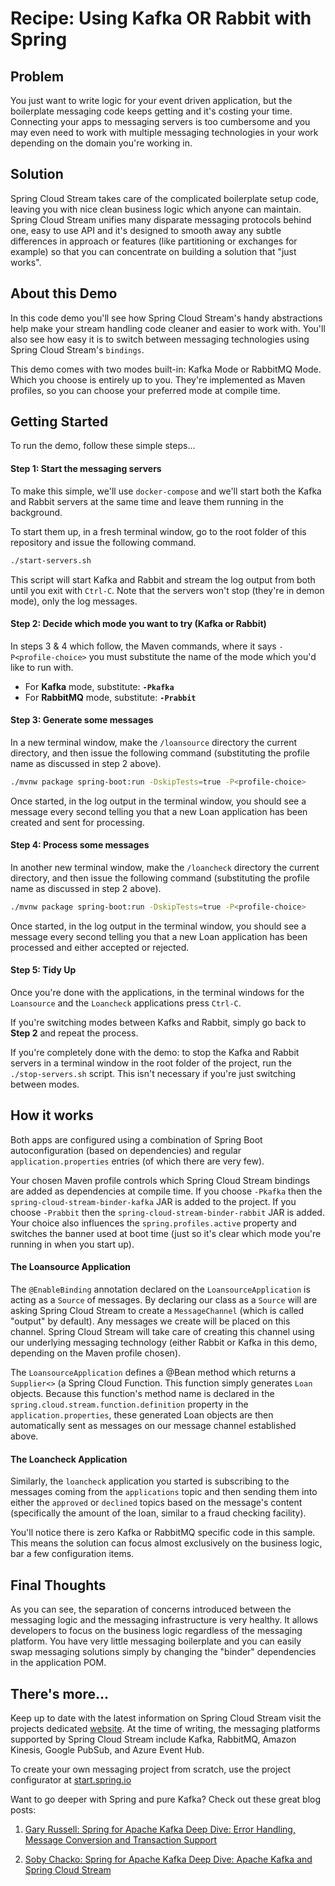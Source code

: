 # Recipe: Using Kafka OR Rabbit with Spring 

## Problem

You just want to write logic for your event driven application, but the boilerplate messaging code keeps getting and it's costing your time.  Connecting your apps to messaging servers is too cumbersome and you may even need to work with multiple messaging technologies in your work depending on the domain you're working in.

## Solution

Spring Cloud Stream takes care of the complicated boilerplate setup code, leaving you with nice clean business logic which anyone can maintain.  Spring Cloud Stream unifies many disparate messaging protocols behind one, easy to use API and it's designed to smooth away any subtle differences in approach or features (like partitioning or exchanges for example) so that you can concentrate on building a solution that "just works".

## About this Demo

In this code demo you'll see how Spring Cloud Stream's handy abstractions help make your stream handling code cleaner and easier to work with. You'll also see how easy it is to switch between messaging technologies using Spring Cloud Stream's `bindings`.

This demo comes with two modes built-in: Kafka Mode or RabbitMQ Mode. Which you choose is entirely up to you. They're implemented as Maven profiles, so you can choose your preferred mode at compile time.

## Getting Started

To run the demo, follow these simple steps...

#### Step 1: Start the messaging servers

To make this simple, we'll use `docker-compose` and we'll start both the Kafka and Rabbit servers at the same time and leave them running in the background.

To start them up, in a fresh terminal window, go to the root folder of this repository and issue the following command.

```bash
./start-servers.sh
```

This script will start Kafka and Rabbit and stream the log output from both until you exit with `Ctrl-C`. Note that the servers won't stop (they're in demon mode), only the log messages.

#### Step 2: Decide which mode you want to try (Kafka or Rabbit)

In steps 3 & 4 which follow, the Maven commands, where it says `-P<profile-choice>` you must substitute the name of the mode which you'd like to run with.

* For **Kafka** mode, substitute: **`-Pkafka`**
* For **RabbitMQ** mode, substitute: **`-Prabbit`** 

#### Step 3: Generate some messages

In a new terminal window, make the `/loansource` directory the current directory, and then issue the following command (substituting the profile name as discussed in step 2 above).

```bash
./mvnw package spring-boot:run -DskipTests=true -P<profile-choice>
```

Once started, in the log output in the terminal window, you should see a message every second telling you that a new Loan application has been created and sent for processing.

#### Step 4: Process some messages

In another new terminal window, make the `/loancheck` directory the current directory, and then issue the following command (substituting the profile name as discussed in step 2 above).

```bash
./mvnw package spring-boot:run -DskipTests=true -P<profile-choice>
```

Once started, in the log output in the terminal window, you should see a message every second telling you that a new Loan application has been processed and either accepted or rejected.

#### Step 5: Tidy Up

Once you're done with the applications, in the terminal windows for the `Loansource` and the `Loancheck` applications press `Ctrl-C`. 

If you're switching modes between Kafks and Rabbit, simply go back to **Step 2** and repeat the process.

If you're completely done with the demo: to stop the Kafka and Rabbit servers in a terminal window in the root folder of the project, run the `./stop-servers.sh` script. This isn't necessary if you're just switching between modes.

## How it works

Both apps are configured using a combination of Spring Boot autoconfiguration (based on dependencies) and regular `application.properties` entries (of which there are very few).

Your chosen Maven profile controls which Spring Cloud Stream bindings are added as dependencies at compile time. If you choose `-Pkafka` then the `spring-cloud-stream-binder-kafka` JAR is added to the project. If you choose `-Prabbit` then the `spring-cloud-stream-binder-rabbit` JAR is added. Your choice also influences the `spring.profiles.active` property and switches the banner used at boot time (just so it's clear which mode you're running in when you start up).

#### The Loansource Application

The `@EnableBinding` annotation declared on the `LoansourceApplication` is acting as a `Source` of messages. By declaring our class as a `Source` will are asking Spring Cloud Stream to create a `MessageChannel` (which is called "output" by default). Any messages we create will be placed on this channel. Spring Cloud Stream will take care of creating this channel using our underlying messaging technology (either Rabbit or Kafka in this demo, depending on the Maven profile chosen).

The `LoansourceApplication` defines a @Bean method which returns a `Supplier<>` (a Spring Cloud Function. This function simply generates `Loan` objects. Because this function's method name is declared in the `spring.cloud.stream.function.definition` property in the `application.properties`, these generated Loan objects are then automatically sent as messages on our message channel established above.

#### The Loancheck Application

Similarly, the `loancheck` application you started is subscribing to the messages coming from the `applications` topic and then sending them into either the `approved` or `declined` topics based on the message's content (specifically the amount of the loan, similar to a fraud checking facility).

You'll notice there is zero Kafka or RabbitMQ specific code in this sample. This means the solution can focus almost exclusively on the business logic, bar a few configuration items.

## Final Thoughts

As you can see, the separation of concerns introduced between the messaging logic and the messaging infrastructure is very healthy. It allows developers to focus on the business logic regardless of the messaging platform. You have very little messaging boilerplate and you can easily swap messaging solutions simply by changing the "binder" dependencies in the application POM.

## There's more...

Keep up to date with the latest information on Spring Cloud Stream visit the projects dedicated [website][1]. At the time of writing, the messaging platforms supported by Spring Cloud Stream include Kafka, RabbitMQ, Amazon Kinesis, Google PubSub, and Azure Event Hub.

To create your own messaging project from scratch, use the project configurator at [start.spring.io][2]

Want to go deeper with Spring and pure Kafka? Check out these great blog posts:

1. [Gary Russell: Spring for Apache Kafka Deep Dive: Error Handling, Message Conversion and Transaction Support][3]

2. [Soby Chacko: Spring for Apache Kafka Deep Dive: Apache Kafka and Spring Cloud Stream][4]

[1]: https://spring.io/projects/spring-cloud-stream
[2]: https://start.spring.io
[3]: https://www.confluent.io/blog/spring-for-apache-kafka-deep-dive-part-1-error-handling-message-conversion-transaction-support
[4]: https://www.confluent.io/blog/spring-for-apache-kafka-deep-dive-part-2-apache-kafka-spring-cloud-stream
